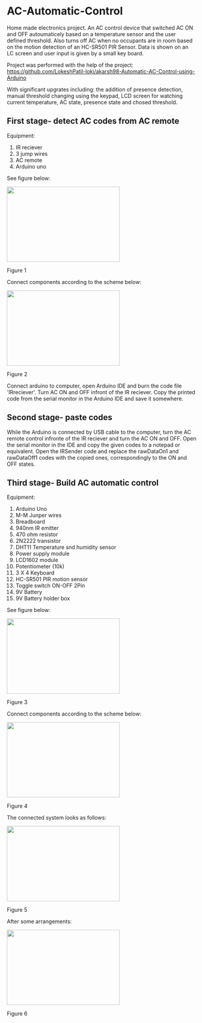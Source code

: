 # AC-Automatic-Control
Home made electronics project. An AC control device that switched AC ON and OFF autoumaticely based on a temperature sensor and the user defined threshold. Also turns off AC when no occupants are in room based on the motion detection of an HC-SR501 PIR Sensor. Data is shown on an LC screen and user input is given by a small key board.

Project was performed with the help of the project:
https://github.com/LokeshPatil-loki/akarsh98-Automatic-AC-Control-using-Arduino

With significant upgrates including: the addition of presence detection, manual threshold changing using the keypad, LCD screen for watching current temperature, AC state, presence state and chosed threshold.

## First stage- detect AC codes from AC remote
Equipment:
1. IR reciever
2. 3 jump wires
3. AC remote
4. Arduino uno
   
See figure below:

<img src="https://github.com/Aranofft/AC-Automatic-Control/assets/139975410/46c411d5-6c6d-4735-ae4e-8625cc9fe3d0" width="300" height="200">

Figure 1

Connect components according to the scheme below:

<img src="https://github.com/Aranofft/AC-Automatic-Control/assets/139975410/17041fe9-b1fc-4f93-b514-4f6b3e882243" width="300" height="200">

Figure 2

Connect arduino to computer, open Arduino IDE and burn the code file 'IRreciever'.
Turn AC ON and OFF infront of the IR reciever. Copy the printed code from the serial monitor in the Arduino IDE and save it somewhere.

## Second stage- paste codes
While the Arduino is connected by USB cable to the computer, turn the AC remote control infronte of the IR reciever and turn the AC ON and OFF.
Open the serial monitor in the IDE and copy the given codes to a notepad or equivalent. Open the IRSender code and replace the rawDataOn1 and rawDataOff1 codes with the copied ones, correspondingly to the ON and OFF states.

## Third stage- Build AC automatic control
Equipment:
1. Arduino Uno
2. M-M Junper wires
3. Breadboard
4. 940nm IR emitter
5. 470 ohm resistor
6. 2N2222 transistor
7. DHT11 Temperature snd humidity sensor
8. Power supply module
9. LCD1602 module
10. Potentiometer (10k)
11. 3 X 4 Keyboard
12. HC-SR501 PIR motion sensor
13. Toggle switch ON-OFF 2Pin
14. 9V Battery
15. 9V Battery holder box

See figure below:

<img src="https://github.com/Aranofft/AC-Automatic-Control/assets/139975410/b59040a8-83d2-4abc-9f01-67e20f34f18e" width="300" height="200">

Figure 3

Connect components according to the scheme below:

<img src="https://github.com/Aranofft/AC-Automatic-Control/assets/139975410/b3c27241-e6b1-402b-881d-f34d3d40bbc3" width="300" height="200">

Figure 4

The connected system looks as follows:

<img src="https://github.com/Aranofft/AC-Automatic-Control/assets/139975410/5b0a80a6-8dab-42c0-a0e7-3e5613320443" width="300" height="200">

Figure 5

After some arrangements:

<img src="https://github.com/Aranofft/AC-Automatic-Control/assets/139975410/8b9470db-4b91-4456-b72a-109b5686e159" width="300" height="200">

Figure 6








